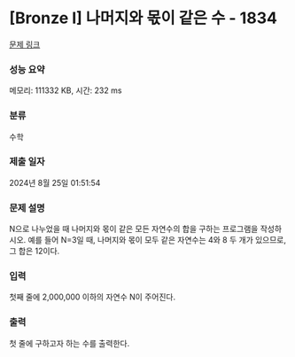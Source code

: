 # [Bronze I] 나머지와 몫이 같은 수 - 1834 

[문제 링크](https://www.acmicpc.net/problem/1834) 

### 성능 요약

메모리: 111332 KB, 시간: 232 ms

### 분류

수학

### 제출 일자

2024년 8월 25일 01:51:54

### 문제 설명

<p>N으로 나누었을 때 나머지와 몫이 같은 모든 자연수의 합을 구하는 프로그램을 작성하시오. 예를 들어 N=3일 때, 나머지와 몫이 모두 같은 자연수는 4와 8 두 개가 있으므로, 그 합은 12이다.</p>

### 입력 

 <p>첫째 줄에 2,000,000 이하의 자연수 N이 주어진다.</p>

### 출력 

 <p>첫 줄에 구하고자 하는 수를 출력한다.</p>

